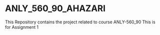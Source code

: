 # ANLY_560_90_AHAZARI
This Repository contains the project related to course ANLY-560_90
This is for Assignment 1
